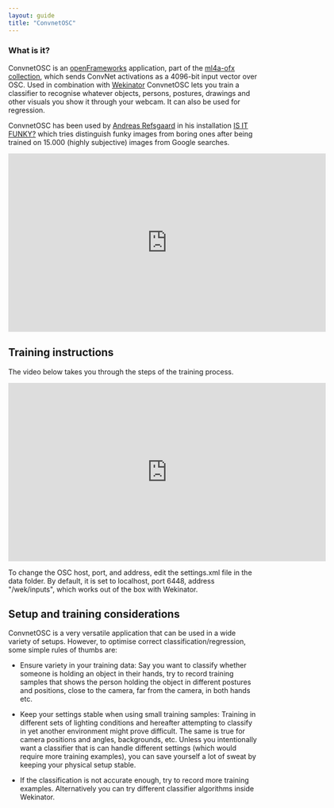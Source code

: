 ```yaml
---
layout: guide
title: "ConvnetOSC"
---
```

### What is it?

ConvnetOSC is an [openFrameworks](http://www.openframeworks.cc) application, part of the [ml4a-ofx collection](https://github.com/ml4a/ml4a-ofx/), which sends ConvNet activations as a 4096-bit input vector over OSC. Used in combination with [Wekinator](http://www.wekinator.org/) ConvnetOSC lets you train a classifier to recognise whatever objects, persons, postures, drawings and other visuals you show it through your webcam. It can also be used for regression. 


ConvnetOSC has been used by [Andreas Refsgaard](http://andreasrefsgaard.dk/) in his installation [IS IT FUNKY?](https://andreasrefsgaard.dk/project/is-it-funky/) which tries distinguish funky images from boring ones after being trained on 15.000 (highly subjective) images from Google searches.

<center>
<iframe src="https://player.vimeo.com/video/197020660" width="640" height="360" frameborder="0" webkitallowfullscreen mozallowfullscreen allowfullscreen></iframe>
</center>



## Training instructions

The video below takes you through the steps of the training process.

<center>
<iframe src="https://player.vimeo.com/video/212722917" width="640" height="360" frameborder="0" webkitallowfullscreen mozallowfullscreen allowfullscreen></iframe>
</center>

To change the OSC host, port, and address, edit the settings.xml file in the data folder. By default, it is set to localhost, port 6448, address "/wek/inputs", which works out of the box with Wekinator.



## Setup and training considerations
ConvnetOSC is a very versatile application that can be used in a wide variety of setups. However, to optimise correct classification/regression, some simple rules of thumbs are:

* Ensure variety in your training data: Say you want to classify whether someone is holding an object in their hands, try to record training samples that shows the person holding the object in different postures and positions, close to the camera, far from the camera, in both hands etc. 

* Keep your settings stable when using small training samples: Training in different sets of lighting conditions and hereafter attempting to classify in yet another environment might prove difficult. The same is true for camera positions and angles, backgrounds, etc. Unless you intentionally want a classifier that is can handle different settings (which would require more training examples), you can save yourself a lot of sweat by keeping your physical setup stable. 

* If the classification is not accurate enough, try to record more training examples. Alternatively you can try different classifier algorithms inside Wekinator.
